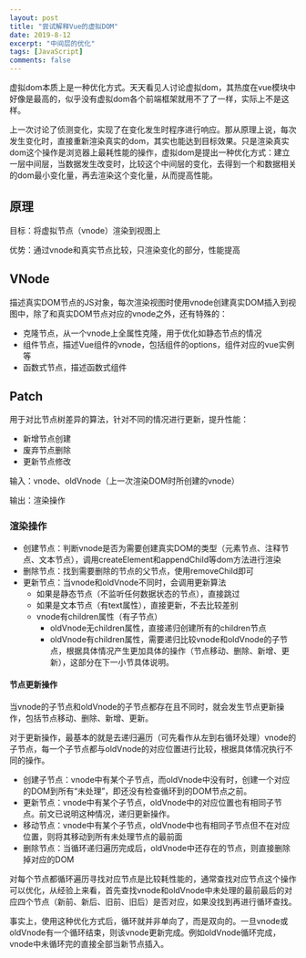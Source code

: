 ```yaml
---
layout: post
title: "尝试解释Vue的虚拟DOM"
date: 2019-8-12
excerpt: "中间层的优化"
tags: [JavaScript]
comments: false
---
```


虚拟dom本质上是一种优化方式。天天看见人讨论虚拟dom，其热度在vue模块中好像是最高的，似乎没有虚拟dom各个前端框架就用不了了一样，实际上不是这样。

上一次讨论了侦测变化，实现了在变化发生时程序进行响应。那从原理上说，每次发生变化时，直接重新渲染真实的dom，其实也能达到目标效果。只是渲染真实dom这个操作是浏览器上最耗性能的操作，虚拟dom是提出一种优化方式：建立一层中间层，当数据发生改变时，比较这个中间层的变化，去得到一个和数据相关的dom最小变化量，再去渲染这个变化量，从而提高性能。

## 原理

目标：将虚拟节点（vnode）渲染到视图上

优势：通过vnode和真实节点比较，只渲染变化的部分，性能提高

## VNode

描述真实DOM节点的JS对象，每次渲染视图时使用vnode创建真实DOM插入到视图中，除了和真实DOM节点对应的vnode之外，还有特殊的：

- 克隆节点，从一个vnode上全属性克隆，用于优化如静态节点的情况
- 组件节点，描述Vue组件的vnode，包括组件的options，组件对应的vue实例等
- 函数式节点，描述函数式组件

## Patch

用于对比节点树差异的算法，针对不同的情况进行更新，提升性能：

- 新增节点创建
- 废弃节点删除
- 更新节点修改

输入：vnode、oldVnode（上一次渲染DOM时所创建的vnode）

输出：渲染操作

### 渲染操作

- 创建节点：判断vnode是否为需要创建真实DOM的类型（元素节点、注释节点、文本节点），调用createElement和appendChild等dom方法进行渲染
- 删除节点：找到需要删除的节点的父节点，使用removeChild即可
- 更新节点：当vnode和oldVnode不同时，会调用更新算法
  - 如果是静态节点（不监听任何数据状态的节点），直接跳过
  - 如果是文本节点（有text属性），直接更新，不去比较差别
  - vnode有children属性（有子节点）
    - oldVnode无children属性，直接递归创建所有的children节点
    - oldVnode有children属性，需要递归比较vnode和oldVnode的子节点，根据具体情况产生更加具体的操作（节点移动、删除、新增、更新），这部分在下一小节具体说明。

#### 节点更新操作

当vnode的子节点和oldVnode的子节点都存在且不同时，就会发生节点更新操作，包括节点移动、删除、新增、更新。

对于更新操作，最基本的就是去递归遍历（可先看作从左到右循环处理）vnode的子节点，每一个子节点都与oldVnode的对应位置进行比较，根据具体情况执行不同的操作。

- 创建子节点：vnode中有某个子节点，而oldVnode中没有时，创建一个对应的DOM到所有“未处理”，即还没有检查循环到的DOM节点之前。
- 更新节点：vnode中有某个子节点，oldVnode中的对应位置也有相同子节点。前文已说明这种情况，递归更新操作。
- 移动节点：vnode中有某个子节点，oldVnode中也有相同子节点但不在对应位置，则将其移动到所有未处理节点的最前面
- 删除节点：当循环递归遍历完成后，oldVnode中还存在的节点，则直接删除掉对应的DOM

对每个节点都循环遍历寻找对应节点是比较耗性能的，通常查找对应节点这个操作可以优化，从经验上来看，首先查找vnode和oldVnode中未处理的最前最后的对应四个节点（新前、新后、旧前、旧后）是否对应，如果没找到再进行循环查找。

事实上，使用这种优化方式后，循环就并非单向了，而是双向的。一旦vnode或oldVnode有一个循环结束，则该vnode更新完成。例如oldVnode循环完成，vnode中未循环完的直接全部当新节点插入。